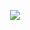 <p align="center">
  <img src="https://photos-2.dropbox.com/t/2/AABNPvxqAscMWrus9oPev4fKDlm-kRX5C_0fuFgdw_1IDQ/12/96869794/png/32x32/3/1463630400/0/2/logo1000.png/EMmW9IQEGKb7ASACKAI/PVBofZ3bqI4askXRIbvGyaX2eRLVZNiB7cFoWLVvWsQ?size_mode=5&size=32x32"/>
</p>
